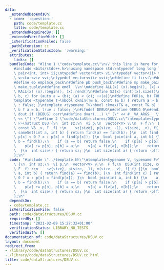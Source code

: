 ```yaml
---
data:
  _extendedDependsOn:
  - icon: ':question:'
    path: code/template.cc
    title: code/template.cc
  _extendedRequiredBy: []
  _extendedVerifiedWith: []
  _isVerificationFailed: false
  _pathExtension: cc
  _verificationStatusIcon: ':warning:'
  attributes:
    links: []
  bundledCode: "#line 1 \"code/template.cc\"\n// this line is here for a reason\n\
    #include <bits/stdc++.h>\nusing namespace std;\ntypedef long long ll;\ntypedef\
    \ pair<int, int> ii;\ntypedef vector<int> vi;\ntypedef vector<ii> vii;\ntypedef\
    \ vector<vi> vvi;\ntypedef vector<vii> vvii;\n#define fi first\n#define se second\n\
    #define eb emplace_back\n#define pb push_back\n#define mp make_pair\n#define mt\
    \ make_tuple\n#define endl '\\n'\n#define ALL(x) (x).begin(), (x).end()\n#define\
    \ RALL(x) (x).rbegin(), (x).rend()\n#define SZ(x) (int)(x).size()\n#define FOR(a,\
    \ b, c) for (auto a = (b); (a) < (c); ++(a))\n#define F0R(a, b) FOR (a, 0, (b))\n\
    template <typename T>\nbool ckmin(T& a, const T& b) { return a > b ? a = b, true\
    \ : false; }\ntemplate <typename T>\nbool ckmax(T& a, const T& b) { return a <\
    \ b ? a = b, true : false; }\n#ifndef DEBUG\n#define DEBUG 0\n#endif\n#define\
    \ dout if (DEBUG) cerr\n#define dvar(...) \" [\" << #__VA_ARGS__ \": \" << (__VA_ARGS__)\
    \ << \"] \"\n#line 2 \"code/dataStructures/DSUV.cc\"\ntemplate<typename V, typename\
    \ F>\nstruct DSU {\n  int sz;\n  vi p;\n  vector<V> v;\n  F f;\n  DSU(int size,\
    \ const V& _v, F _f) :\n    sz{size}, p(size, -1), v(size, _v), f{_f} {}\n  bool\
    \ sameSet(int a, int b) { return find(a) == find(b); }\n  int find(int x) { return\
    \ p[x] < 0 ? x : p[x] = find(p[x]); }\n  bool join(int a, int b) {\n    a = find(a),\
    \ b = find(b);\n    if (a == b) return false;\n    if (p[a] > p[b]) swap(a, b);\n\
    \    p[a] += p[b], p[b] = a;\n    v[a] = f(v[a], v[b]);\n    return --sz, true;\n\
    \  }\n  int size() { return sz; }\n  int size(int a) { return -p[find(a)]; }\n\
    };\n"
  code: "#include \"../template.hh\"\ntemplate<typename V, typename F>\nstruct DSU\
    \ {\n  int sz;\n  vi p;\n  vector<V> v;\n  F f;\n  DSU(int size, const V& _v,\
    \ F _f) :\n    sz{size}, p(size, -1), v(size, _v), f{_f} {}\n  bool sameSet(int\
    \ a, int b) { return find(a) == find(b); }\n  int find(int x) { return p[x] <\
    \ 0 ? x : p[x] = find(p[x]); }\n  bool join(int a, int b) {\n    a = find(a),\
    \ b = find(b);\n    if (a == b) return false;\n    if (p[a] > p[b]) swap(a, b);\n\
    \    p[a] += p[b], p[b] = a;\n    v[a] = f(v[a], v[b]);\n    return --sz, true;\n\
    \  }\n  int size() { return sz; }\n  int size(int a) { return -p[find(a)]; }\n\
    };\n"
  dependsOn:
  - code/template.cc
  isVerificationFile: false
  path: code/dataStructures/DSUV.cc
  requiredBy: []
  timestamp: '2021-02-09 15:27:32+01:00'
  verificationStatus: LIBRARY_NO_TESTS
  verifiedWith: []
documentation_of: code/dataStructures/DSUV.cc
layout: document
redirect_from:
- /library/code/dataStructures/DSUV.cc
- /library/code/dataStructures/DSUV.cc.html
title: code/dataStructures/DSUV.cc
---
```

